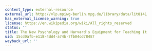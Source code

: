 ```yaml
---
content_type: external-resource
external_url: http://vlp.mpiwg-berlin.mpg.de/library/data/lit8141
has_external_license_warning: true
license: https://en.wikipedia.org/wiki/All_rights_reserved
status: ''
title: The New Psychology and Harvard's Equipment for Teaching It
uid: 15cd0afb-e118-4dd4-a74b-7fb04cd78487
wayback_url: ''
---
```

